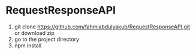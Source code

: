 # RequestResponseAPI

1. git clone https://github.com/fahmiabdulyakub/RequestResponseAPI.git or download zip
2. go to the project directory
3. npm install
